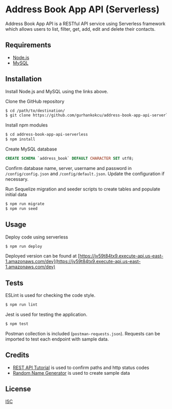 # Address Book App API (Serverless)

Address Book App API is a RESTful API service using Serverless framework which allows users to list, filter, get, add, edit and delete their contacts.

## Requirements

* [Node.js](https://nodejs.org/en/download/)
* [MySQL](https://www.mysql.com/downloads/)

## Installation

Install Node.js and MySQL using the links above.

Clone the GitHub repository

```bash
$ cd /path/to/destination/
$ git clone https://github.com/gurhankokcu/address-book-app-api-serverless.git
```

Install npm modules

```bash
$ cd address-book-app-api-serverless
$ npm install
```

Create MySQL database

```sql
CREATE SCHEMA `address_book` DEFAULT CHARACTER SET utf8;
```

Confirm database name, server, username and password in `/config/config.json` and `/config/default.json`. Update the configuration if necessary.

Run Sequelize migration and seeder scripts to create tables and populate initial data

```bash
$ npm run migrate
$ npm run seed
```

## Usage

Deploy code using serverless

```bash
$ npm run deploy
```

Deployed version can be found at [https://jv59t84tx9.execute-api.us-east-1.amazonaws.com/dev](https://jv59t84tx9.execute-api.us-east-1.amazonaws.com/dev)

## Tests

ESLint is used for checking the code style.

```bash
$ npm run lint
```

Jest is used for testing the application. 

```bash
$ npm test
```

Postman collection is included (`postman-requests.json`). Requests can be imported to test each endpoint with sample data.

## Credits

* [REST API Tutorial](https://www.restapitutorial.com/lessons/httpmethods.html) is used to confirm paths and http status codes
* [Random Name Generator](https://www.random-name-generator.com/?country=united-kingdom&gender=&n=50&s=59504) is used to create sample data


## License
[ISC](https://choosealicense.com/licenses/isc/)
